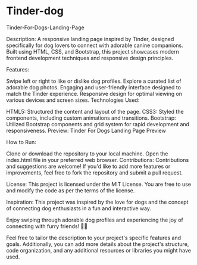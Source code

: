 # Tinder-dog
Tinder-For-Dogs-Landing-Page

Description:
A responsive landing page inspired by Tinder, designed specifically for dog lovers to connect with adorable canine companions. Built using HTML, CSS, and Bootstrap, this project showcases modern frontend development techniques and responsive design principles.

Features:

Swipe left or right to like or dislike dog profiles.
Explore a curated list of adorable dog photos.
Engaging and user-friendly interface designed to match the Tinder experience.
Responsive design for optimal viewing on various devices and screen sizes.
Technologies Used:

HTML5: Structured the content and layout of the page.
CSS3: Styled the components, including custom animations and transitions.
Bootstrap: Utilized Bootstrap components and grid system for rapid development and responsiveness.
Preview:
Tinder For Dogs Landing Page Preview

How to Run:

Clone or download the repository to your local machine.
Open the index.html file in your preferred web browser.
Contributions:
Contributions and suggestions are welcome! If you'd like to add more features or improvements, feel free to fork the repository and submit a pull request.

License:
This project is licensed under the MIT License. You are free to use and modify the code as per the terms of the license.

Inspiration:
This project was inspired by the love for dogs and the concept of connecting dog enthusiasts in a fun and interactive way.

Enjoy swiping through adorable dog profiles and experiencing the joy of connecting with furry friends! 🐶🐾

Feel free to tailor the description to your project's specific features and goals. Additionally, you can add more details about the project's structure, code organization, and any additional resources or libraries you might have used.




